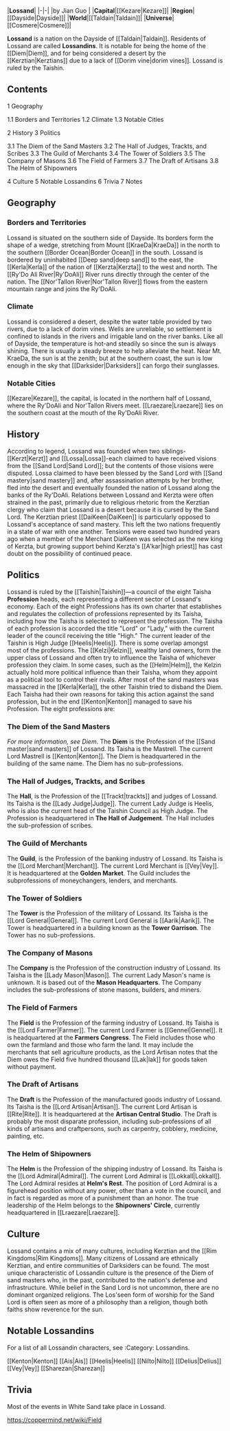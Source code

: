 |**Lossand**|
|-|-|
|by  Jian Guo |
|**Capital**|[[Kezare\|Kezare]]|
|**Region**|[[Dayside\|Dayside]]|
|**World**|[[Taldain\|Taldain]]|
|**Universe**|[[Cosmere\|Cosmere]]|

**Lossand** is a nation on the Dayside of [[Taldain\|Taldain]]. Residents of Lossand are called **Lossandins**. It is notable for being the home of the [[Diem\|Diem]], and for being considered a desert by the [[Kerztian\|Kerztians]] due to a lack of [[Dorim vine\|dorim vines]]. Lossand is ruled by the Taishin.

## Contents

1 Geography

1.1 Borders and Territories
1.2 Climate
1.3 Notable Cities


2 History
3 Politics

3.1 The Diem of the Sand Masters
3.2 The Hall of Judges, Trackts, and Scribes
3.3 The Guild of Merchants
3.4 The Tower of Soldiers
3.5 The Company of Masons
3.6 The Field of Farmers
3.7 The Draft of Artisans
3.8 The Helm of Shipowners


4 Culture
5 Notable Lossandins
6 Trivia
7 Notes


## Geography
### Borders and Territories
Lossand is situated on the southern side of Dayside. Its borders form the shape of a wedge, stretching from Mount [[KraeDa\|KraeDa]] in the north to the southern [[Border Ocean\|Border Ocean]] in the south. Lossand is bordered by uninhabited [[Deep sand\|deep sand]] to the east, the [[Kerla\|Kerla]] of the nation of [[Kerzta\|Kerzta]] to the west and north. The [[Ry'Do Ali River\|Ry'DoAli]] River runs directly through the center of the nation. The [[Nor'Tallon River\|Nor'Tallon River]] flows from the eastern mountain range and joins the Ry'DoAli.

### Climate
Lossand is considered a desert, despite the water table provided by two rivers, due to a lack of dorim vines. Wells are unreliable, so settlement is confined to islands in the rivers and irrigable land on the river banks. Like all of Dayside, the temperature is hot-and steadily so since the sun is always shining. There is usually a steady breeze to help alleviate the heat. Near Mt. KraeDa, the sun is at the zenith; but at the southern coast, the sun is low enough in the sky that [[Darksider\|Darksiders]] can forgo their sunglasses.

### Notable Cities
[[Kezare\|Kezare]], the capital, is located in the northern half of Lossand, where the Ry'DoAli and Nor'Tallon Rivers meet.
[[Lraezare\|Lraezare]] lies on the southern coast at the mouth of the Ry'DoAli River.
## History
According to legend, Lossand was founded when two siblings-[[Kerzt\|Kerzt]] and [[Lossa\|Lossa]]-each claimed to have received visions from the [[Sand Lord\|Sand Lord]]; but the contents of those visions were disputed. Lossa claimed to have been blessed by the Sand Lord with [[Sand mastery\|sand mastery]] and, after assassination attempts by her brother, fled into the desert and eventually founded the nation of Lossand along the banks of the Ry'DoAli.
Relations between Lossand and Kerzta were often strained in the past, primarily due to religious rhetoric from the Kerztian clergy who claim that Lossand is a desert because it is cursed by the Sand Lord. The Kerztian priest [[DaiKeen\|DaiKeen]] is particularly opposed to Lossand's acceptance of sand mastery. This left the two nations frequently in a state of war with one another.
Tensions were eased two hundred years ago when a member of the Merchant DiaKeen was selected as the new king of Kerzta, but growing support behind Kerzta's [[A'kar\|high priest]] has cast doubt on the possibility of continued peace.

## Politics
Lossand is ruled by the [[Taishin\|Taishin]]—a council of the eight Taisha **Profession** heads, each representing a different sector of Lossand's economy. Each of the eight Professions has its own charter that establishes and regulates the collection of professions represented by its Taisha, including how the Taisha is selected to represent the profession. The Taisha of each profession is accorded the title "Lord" or "Lady," with the current leader of the council receiving the title "High." The current leader of the Taishin is High Judge [[Heelis\|Heelis]]. There is some overlap amongst most of the professions.
The [[Kelzi\|Kelzin]], wealthy land owners, form the upper class of Lossand and often try to influence the Taisha of whichever profession they claim. In some cases, such as the [[Helm\|Helm]], the Kelzin actually hold more political influence than their Taisha, whom they appoint as a political tool to control their rivals.
After most of the sand masters was massacred in the [[Kerla\|Kerla]], the other Taishin tried to disband the Diem. Each Taisha had their own reasons for taking this action against the sand profession, but in the end [[Kenton\|Kenton]] managed to save his Profession.
The eight professions are:

### The Diem of the Sand Masters
*For more information, see Diem*.
The **Diem** is the Profession of the [[Sand master\|sand masters]] of Lossand. Its Taisha is the Mastrell. The current Lord Mastrell is [[Kenton\|Kenton]]. The Diem is headquartered in the building of the same name. The Diem has no sub-professions.

### The Hall of Judges, Trackts, and Scribes
The **Hall**, is the Profession of the [[Trackt\|trackts]] and judges of Lossand. Its Taisha is the [[Lady Judge\|Judge]]. The current Lady Judge is Heelis, who is also the current head of the Taishin Council as High Judge. The Profession is headquartered in **The Hall of Judgement**. The Hall includes the sub-profession of scribes.

### The Guild of Merchants
The **Guild**, is the Profession of the banking industry of Lossand. Its Taisha is the [[Lord Merchant\|Merchant]]. The current Lord Merchant is [[Vey\|Vey]]. It is headquartered at the **Golden Market**. The Guild includes the subprofessions of moneychangers, lenders, and merchants.

### The Tower of Soldiers
The **Tower** is the Profession of the military of Lossand. Its Taisha is the [[Lord General\|General]]. The current Lord General is [[Aarik\|Aarik]]. The Tower is headquartered in a building known as the **Tower Garrison**. The Tower has no sub-professions.

### The Company of Masons
The **Company** is the Profession of the construction industry of Lossand. Its Taisha is the [[Lady Mason\|Mason]]. The current Lady Mason's name is unknown. It is based out of the **Mason Headquarters**. The Company includes the sub-professions of stone masons, builders, and miners.

### The Field of Farmers
The **Field** is the Profession of the farming industry of Lossand. Its Taisha is the [[Lord Farmer\|Farmer]]. The current Lord Farmer is [[Gennel\|Gennel]]. It is headquartered at the **Farmers Congress**. The Field includes those who own the farmland and those who farm the land. It may include the merchants that sell agriculture products, as the Lord Artisan notes that the Diem owes the Field five hundred thousand [[Lak\|lak]] for goods taken without payment.

### The Draft of Artisans
The **Draft** is the Profession of the manufactured goods industry of Lossand. Its Taisha is the [[Lord Artisan\|Artisan]]. The current Lord Artisan is [[Rite\|Rite]]. It is headquartered at the **Artisan Central Studio**. The Draft is probably the most disparate profession, including sub-professions of all kinds of artisans and craftpersons, such as carpentry, cobblery, medicine, painting, etc.

### The Helm of Shipowners
The **Helm** is the Profession of the shipping industry of Lossand. Its Taisha is the [[Lord Admiral\|Admiral]]. The current Lord Admiral is [[Lokkall\|Lokkall]]. The Lord Admiral resides at **Helm's Rest**. The position of Lord Admiral is a figurehead position without any power, other than a vote in the council, and in fact is regarded as more of a punishment than an honor. The true leadership of the Helm belongs to the **Shipowners' Circle**, currently headquartered in [[Lraezare\|Lraezare]].

## Culture
Lossand contains a mix of many cultures, including Kerztian and the [[Rim Kingdoms\|Rim Kingdoms]]. Many citizens of Lossand are ethnically Kerztian, and entire communities of Darksiders can be found. The most unique characteristic of Lossandin culture is the presence of the Diem of sand masters who, in the past, contributed to the nation's defense and infrastructure. While belief in the Sand Lord is not uncommon, there are no dominant organized religions. The Los'seen form of worship for the Sand Lord is often seen as more of a philosophy than a religion, though both faiths show reverence for the sun.

## Notable Lossandins
For a list of all Lossandin characters, see :Category: Lossandins.

[[Kenton\|Kenton]]
[[Ais\|Ais]]
[[Heelis\|Heelis]]
[[Nilto\|Nilto]]
[[Delius\|Delius]]
[[Vey\|Vey]]
[[Sharezan\|Sharezan]]

## Trivia
Most of the events in White Sand take place in Lossand.


https://coppermind.net/wiki/Field